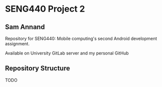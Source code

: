 # SENG440 Project 2
## Sam Annand

Repository for SENG440: Mobile computing's second Android development assignment.

Available on University GitLab server and my personal GitHub

## Repository Structure

TODO